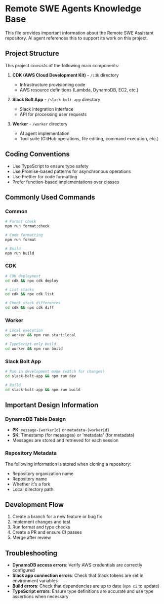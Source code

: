 # Remote SWE Agents Knowledge Base

This file provides important information about the Remote SWE Assistant repository. AI agent references this to support its work on this project.

## Project Structure

This project consists of the following main components:

1. **CDK (AWS Cloud Development Kit)** - `/cdk` directory
   - Infrastructure provisioning code
   - AWS resource definitions (Lambda, DynamoDB, EC2, etc.)

2. **Slack Bolt App** - `/slack-bolt-app` directory
   - Slack integration interface
   - API for processing user requests

3. **Worker** - `/worker` directory
   - AI agent implementation
   - Tool suite (GitHub operations, file editing, command execution, etc.)

## Coding Conventions

- Use TypeScript to ensure type safety
- Use Promise-based patterns for asynchronous operations
- Use Prettier for code formatting
- Prefer function-based implementations over classes

## Commonly Used Commands

### Common

```bash
# Format check
npm run format:check

# Code formatting
npm run format

# Build
npm run build
```

### CDK

```bash
# CDK deployment
cd cdk && npx cdk deploy

# List stacks
cd cdk && npx cdk list

# Check stack differences
cd cdk && npx cdk diff
```

### Worker

```bash
# Local execution
cd worker && npm run start:local

# TypeScript-only build
cd worker && npm run build
```

### Slack Bolt App

```bash
# Run in development mode (watch for changes)
cd slack-bolt-app && npm run dev

# Build
cd slack-bolt-app && npm run build
```

## Important Design Information

### DynamoDB Table Design

- **PK**: `message-{workerId}` or `metadata-{workerId}`
- **SK**: Timestamp (for messages) or 'metadata' (for metadata)
- Messages are stored and retrieved for each session

### Repository Metadata

The following information is stored when cloning a repository:
- Repository organization name
- Repository name
- Whether it's a fork
- Local directory path

## Development Flow

1. Create a branch for a new feature or bug fix
2. Implement changes and test
3. Run format and type checks
4. Create a PR and ensure CI passes
5. Merge after review

## Troubleshooting

- **DynamoDB access errors**: Verify AWS credentials are correctly configured
- **Slack app connection errors**: Check that Slack tokens are set in environment variables
- **Build errors**: Check that dependencies are up to date (`npm ci` to update)
- **TypeScript errors**: Ensure type definitions are accurate and use type assertions when necessary
